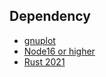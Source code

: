
## Dependency

- [gnuplot](http://www.gnuplot.info/)
- [Node16 or higher](https://nodejs.org/en/download)
- [Rust 2021](https://www.rust-lang.org/tools/install)